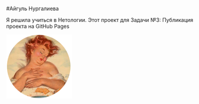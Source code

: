 #Айгуль Нургалиева

Я решила учиться в Нетологии.
Этот проект для Задачи №3: Публикация проекта на GitHub Pages

![Типо я](/images/image1.bmp)